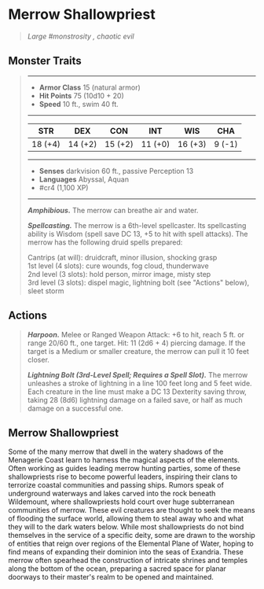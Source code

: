 # Merrow Shallowpriest
>*Large #monstrosity , chaotic evil*
## Monster Traits
>___
>- **Armor Class** 15 (natural armor)
>- **Hit Points** 75 (10d10 + 20)
>- **Speed** 10 ft., swim 40 ft.
>___
>|STR|DEX|CON|INT|WIS|CHA|
>|:---:|:---:|:---:|:---:|:---:|:---:|
>|18 (+4)|14 (+2)|15 (+2)|11 (+0)|16 (+3)|9 (-1)|
>___
>- **Senses** darkvision 60 ft., passive Perception 13
>- **Languages** Abyssal, Aquan
>- #cr4 (1,100 XP)
>___
>***Amphibious.*** The merrow can breathe air and water.  
>
>***Spellcasting.*** The merrow is a 6th-level spellcaster. Its spellcasting ability is Wisdom (spell save DC 13, +5 to hit with spell attacks). The merrow has the following druid spells prepared:  
>
>Cantrips (at will): druidcraft, minor illusion, shocking grasp  
>1st level (4 slots): cure wounds, fog cloud, thunderwave  
>2nd level (3 slots): hold person, mirror image, misty step  
>3rd level (3 slots): dispel magic, lightning bolt (see "Actions" below), sleet storm  
>
## Actions
>***Harpoon.*** Melee  or Ranged Weapon Attack: +6 to hit, reach 5 ft. or range 20/60 ft., one target. Hit: 11 (2d6 + 4) piercing damage. If the target is a Medium or smaller creature, the merrow can pull it 10 feet closer.  
>
>***Lightning Bolt (3rd-Level Spell; Requires a Spell Slot).*** The merrow unleashes a stroke of lightning in a line 100 feet long and 5 feet wide. Each creature in the line must make a DC 13 Dexterity saving throw, taking 28 (8d6) lightning damage on a failed save, or half as much damage on a successful one.
## Merrow Shallowpriest
Some of the many merrow that dwell in the watery shadows of the Menagerie Coast learn to harness the magical aspects of the elements. Often working as guides leading merrow hunting parties, some of these shallowpriests rise to become powerful leaders, inspiring their clans to terrorize coastal communities and passing ships.
Rumors speak of underground waterways and lakes carved into the rock beneath Wildemount, where shallowpriests hold court over huge subterranean communities of merrow. These evil creatures are thought to seek the means of flooding the surface world, allowing them to steal away who and what they will to the dark waters below.
While most shallowpriests do not bind themselves in the service of a specific deity, some are drawn to the worship of entities that reign over regions of the Elemental Plane of Water, hoping to find means of expanding their dominion into the seas of Exandria. These merrow often spearhead the construction of intricate shrines and temples along the bottom of the ocean, preparing a sacred space for planar doorways to their master's realm to be opened and maintained.